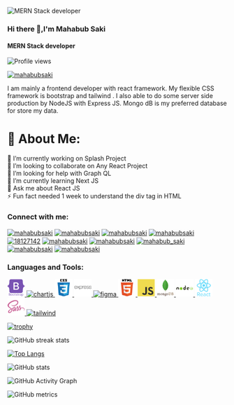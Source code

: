 ![MERN Stack developer](https://i.ibb.co/9nbhzyW/New-Project.jpg)
### Hi there 👋,I'm Mahabub Saki
#### MERN Stack developer
![Profile views](https://gpvc.arturio.dev/mahabubsaki)
<p align="left"> <a href="https://twitter.com/mahabubsaki" target="blank"><img src="https://img.shields.io/twitter/follow/mahabubsaki?logo=twitter&style=for-the-badge" alt="mahabubsaki" /></a> </p>


I am mainly a frontend developer with react framework. My flexible CSS framework is bootstrap and tailwind .  I also able to do some server side production by NodeJS with Express JS. Mongo dB is my preferred database for store my data.

# 💫 About Me:
🔭 I’m currently working on Splash Project<br>👯 I’m looking to collaborate on Any React Project<br>🤝 I’m looking for help with Graph QL<br>🌱 I’m currently learning Next JS<br>💬 Ask me about React JS<br>⚡ Fun fact needed 1 week to understand the div tag in HTML

<h3 align="left">Connect with me:</h3>
<p align="left">
<a href="https://codepen.io/mahabubsaki" target="blank"><img align="center" src="https://raw.githubusercontent.com/rahuldkjain/github-profile-readme-generator/master/src/images/icons/Social/codepen.svg" alt="mahabubsaki" height="30" width="40" /></a>
<a href="https://dev.to/mahabubsaki" target="blank"><img align="center" src="https://raw.githubusercontent.com/rahuldkjain/github-profile-readme-generator/master/src/images/icons/Social/devto.svg" alt="mahabubsaki" height="30" width="40" /></a>
<a href="https://twitter.com/mahabubsaki" target="blank"><img align="center" src="https://raw.githubusercontent.com/rahuldkjain/github-profile-readme-generator/master/src/images/icons/Social/twitter.svg" alt="mahabubsaki" height="30" width="40" /></a>
<a href="https://linkedin.com/in/mahabubsaki" target="blank"><img align="center" src="https://raw.githubusercontent.com/rahuldkjain/github-profile-readme-generator/master/src/images/icons/Social/linked-in-alt.svg" alt="mahabubsaki" height="30" width="40" /></a>
<a href="https://stackoverflow.com/users/18127142" target="blank"><img align="center" src="https://raw.githubusercontent.com/rahuldkjain/github-profile-readme-generator/master/src/images/icons/Social/stack-overflow.svg" alt="18127142" height="30" width="40" /></a>
<a href="https://codesandbox.com/mahabubsaki" target="blank"><img align="center" src="https://raw.githubusercontent.com/rahuldkjain/github-profile-readme-generator/master/src/images/icons/Social/codesandbox.svg" alt="mahabubsaki" height="30" width="40" /></a>
<a href="https://fb.com/mahabubsaki" target="blank"><img align="center" src="https://raw.githubusercontent.com/rahuldkjain/github-profile-readme-generator/master/src/images/icons/Social/facebook.svg" alt="mahabubsaki" height="30" width="40" /></a>
<a href="https://instagram.com/mahabubsaki" target="blank"><img align="center" src="https://raw.githubusercontent.com/rahuldkjain/github-profile-readme-generator/master/src/images/icons/Social/instagram.svg" alt="mahabub_saki" height="30" width="40" /></a>
<a href="https://hashnode.com/mahabubsaki" target="blank"><img align="center" src="https://raw.githubusercontent.com/rahuldkjain/github-profile-readme-generator/master/src/images/icons/Social/hashnode.svg" alt="mahabubsaki" height="30" width="40" /></a>
<a href="https://www.leetcode.com/mahabubsaki" target="blank"><img align="center" src="https://raw.githubusercontent.com/rahuldkjain/github-profile-readme-generator/master/src/images/icons/Social/leet-code.svg" alt="mahabubsaki" height="30" width="40" /></a>
</p>

<h3 align="left">Languages and Tools:</h3>
<p align="left"> <a href="https://getbootstrap.com" target="_blank" rel="noreferrer"> <img src="https://raw.githubusercontent.com/devicons/devicon/master/icons/bootstrap/bootstrap-plain-wordmark.svg" alt="bootstrap" width="40" height="40"/> </a> <a href="https://www.chartjs.org" target="_blank" rel="noreferrer"> <img src="https://www.chartjs.org/media/logo-title.svg" alt="chartjs" width="40" height="40"/> </a> <a href="https://www.w3schools.com/css/" target="_blank" rel="noreferrer"> <img src="https://raw.githubusercontent.com/devicons/devicon/master/icons/css3/css3-original-wordmark.svg" alt="css3" width="40" height="40"/> </a> <a href="https://expressjs.com" target="_blank" rel="noreferrer"> <img src="https://raw.githubusercontent.com/devicons/devicon/master/icons/express/express-original-wordmark.svg" alt="express" width="40" height="40"/> </a> <a href="https://www.figma.com/" target="_blank" rel="noreferrer"> <img src="https://www.vectorlogo.zone/logos/figma/figma-icon.svg" alt="figma" width="40" height="40"/> </a> <a href="https://www.w3.org/html/" target="_blank" rel="noreferrer"> <img src="https://raw.githubusercontent.com/devicons/devicon/master/icons/html5/html5-original-wordmark.svg" alt="html5" width="40" height="40"/> </a> <a href="https://developer.mozilla.org/en-US/docs/Web/JavaScript" target="_blank" rel="noreferrer"> <img src="https://raw.githubusercontent.com/devicons/devicon/master/icons/javascript/javascript-original.svg" alt="javascript" width="40" height="40"/> </a> <a href="https://www.mongodb.com/" target="_blank" rel="noreferrer"> <img src="https://raw.githubusercontent.com/devicons/devicon/master/icons/mongodb/mongodb-original-wordmark.svg" alt="mongodb" width="40" height="40"/> </a> <a href="https://nodejs.org" target="_blank" rel="noreferrer"> <img src="https://raw.githubusercontent.com/devicons/devicon/master/icons/nodejs/nodejs-original-wordmark.svg" alt="nodejs" width="40" height="40"/> </a> <a href="https://reactjs.org/" target="_blank" rel="noreferrer"> <img src="https://raw.githubusercontent.com/devicons/devicon/master/icons/react/react-original-wordmark.svg" alt="react" width="40" height="40"/> </a> <a href="https://sass-lang.com" target="_blank" rel="noreferrer"> <img src="https://raw.githubusercontent.com/devicons/devicon/master/icons/sass/sass-original.svg" alt="sass" width="40" height="40"/> </a> <a href="https://tailwindcss.com/" target="_blank" rel="noreferrer"> <img src="https://www.vectorlogo.zone/logos/tailwindcss/tailwindcss-icon.svg" alt="tailwind" width="40" height="40"/> </a> </p>


[![trophy](https://github-profile-trophy.vercel.app/?username=mahabubsaki)](https://github.com/ryo-ma/github-profile-trophy)

![GitHub streak stats](https://github-readme-streak-stats.herokuapp.com/?user=mahabubsaki)  

[![Top Langs](https://github-readme-stats.vercel.app/api/top-langs/?username=mahabubsaki&layout=compact)](https://github.com/anuraghazra/github-readme-stats)

![GitHub stats](https://github-readme-stats.vercel.app/api?username=mahabubsaki&show_icons=true&count_private=true&theme=blue-green&include_all_commits=true&count_private=true)

![GitHub Activity Graph](https://activity-graph.herokuapp.com/graph?username=mahabubsaki)  

![GitHub metrics](https://metrics.lecoq.io/mahabubsaki)  


